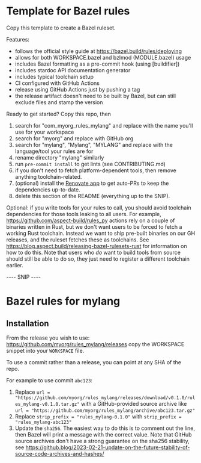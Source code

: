 # Template for Bazel rules

Copy this template to create a Bazel ruleset.

Features:

- follows the official style guide at https://bazel.build/rules/deploying
- allows for both WORKSPACE.bazel and bzlmod (MODULE.bazel) usage
- includes Bazel formatting as a pre-commit hook (using [buildifier])
- includes stardoc API documentation generator
- includes typical toolchain setup
- CI configured with GitHub Actions
- release using GitHub Actions just by pushing a tag
- the release artifact doesn't need to be built by Bazel, but can still exclude files and stamp the version

Ready to get started? Copy this repo, then

1. search for "com_myorg_rules_mylang" and replace with the name you'll use for your workspace
1. search for "myorg" and replace with GitHub org
1. search for "mylang", "Mylang", "MYLANG" and replace with the language/tool your rules are for
1. rename directory "mylang" similarly
1. run `pre-commit install` to get lints (see CONTRIBUTING.md)
1. if you don't need to fetch platform-dependent tools, then remove anything toolchain-related.
1. (optional) install the [Renovate app](https://github.com/apps/renovate) to get auto-PRs to keep the dependencies up-to-date.
1. delete this section of the README (everything up to the SNIP).

Optional: if you write tools for your rules to call, you should avoid toolchain dependencies for those tools leaking to all users.
For example, https://github.com/aspect-build/rules_py actions rely on a couple of binaries written in Rust, but we don't want users to be forced to
fetch a working Rust toolchain. Instead we want to ship pre-built binaries on our GH releases, and the ruleset fetches these as toolchains.
See https://blog.aspect.build/releasing-bazel-rulesets-rust for information on how to do this.
Note that users who *do* want to build tools from source should still be able to do so, they just need to register a different toolchain earlier.

---- SNIP ----

# Bazel rules for mylang

## Installation

From the release you wish to use:
<https://github.com/myorg/rules_mylang/releases>
copy the WORKSPACE snippet into your `WORKSPACE` file.

To use a commit rather than a release, you can point at any SHA of the repo.

For example to use commit `abc123`:

1. Replace `url = "https://github.com/myorg/rules_mylang/releases/download/v0.1.0/rules_mylang-v0.1.0.tar.gz"` with a GitHub-provided source archive like `url = "https://github.com/myorg/rules_mylang/archive/abc123.tar.gz"`
1. Replace `strip_prefix = "rules_mylang-0.1.0"` with `strip_prefix = "rules_mylang-abc123"`
1. Update the `sha256`. The easiest way to do this is to comment out the line, then Bazel will
   print a message with the correct value. Note that GitHub source archives don't have a strong
   guarantee on the sha256 stability, see
   <https://github.blog/2023-02-21-update-on-the-future-stability-of-source-code-archives-and-hashes/>
